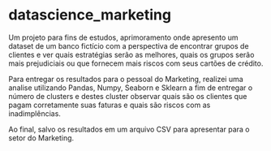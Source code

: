# datascience_marketing
Um projeto para fins de estudos, aprimoramento onde apresento um dataset de um banco fictício com a perspectiva de encontrar grupos de clientes e ver quais estratégias serão as melhores, quais os grupos serão mais prejudiciais ou que fornecem mais riscos com seus cartões de crédito.

Para entregar os resultados para o pessoal do Marketing, realizei uma analise utilizando Pandas, Numpy, Seaborn e Sklearn a fim de entregar o número de clusters e destes cluster observar quais são os clientes que pagam corretamente suas faturas e quais são riscos com as inadimplências.

Ao final, salvo os resultados em um arquivo CSV para apresentar para o setor do Marketing.
